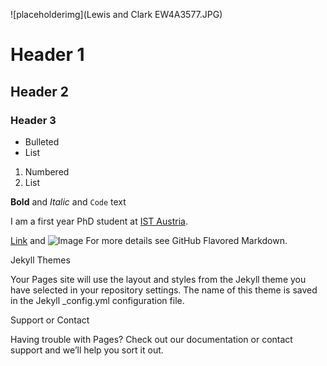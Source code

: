 ![placeholderimg](Lewis and Clark EW4A3577.JPG)

# Header 1
## Header 2
### Header 3

- Bulleted
- List

1. Numbered
2. List

**Bold** and _Italic_ and `Code` text

I am a first year PhD student at [IST Austria](https://ist.ac.at/de/home/).

[Link](url) and ![Image](src)
For more details see GitHub Flavored Markdown.

Jekyll Themes

Your Pages site will use the layout and styles from the Jekyll theme you have selected in your repository settings. The name of this theme is saved in the Jekyll _config.yml configuration file.

Support or Contact

Having trouble with Pages? Check out our documentation or contact support and we’ll help you sort it out.
